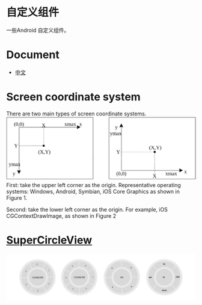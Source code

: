 # 自定义组件
一些Android 自定义组件。

# Document
- [中文](https://github.com/xmaihh/custom-components/blob/master/README_EN.md)

# Screen coordinate system
There are two main types of screen coordinate systems.
![cartesian_coordinate_system](https://github.com/xmaihh/custom-components/blob/master/arts/cartesian_coordinate_system.png)
 First: take the upper left corner as the origin.
  Representative operating systems:
  Windows, Android, Symbian,
 iOS Core Graphics as shown in Figure 1.

 Second: take the lower left corner as the origin.
 For example, iOS CGContextDrawImage, as shown in Figure 2

# [SuperCircleView](https://github.com/xmaihh/custom-components/blob/master/app/src/main/java/tp/custom_components/project/widget/SuperCircleView.java)
![SuperCircleView](https://github.com/xmaihh/custom-components/raw/master/arts/SuperCircleView.png)
